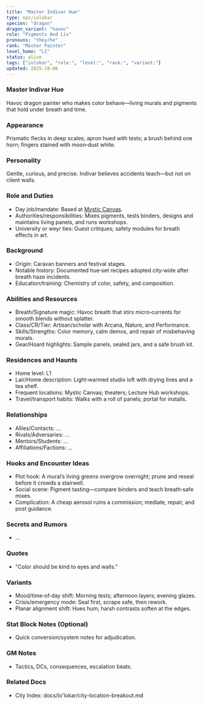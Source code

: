 ```yaml
---
title: "Master Indivar Hue"
type: npc/iolokar
species: "dragon"
dragon_variant: "havoc"
role: "Pigments And Liv"
pronouns: "they/he"
rank: "Master Painter"
level_home: "L1"
status: alive
tags: ["iolokar", "role:", "level:", "rank:", "variant:"]
updated: 2025-10-06
---
```

### Master Indivar Hue

Havoc dragon painter who makes color behave—living murals and pigments that hold under breath and time.

### Appearance

Prismatic flecks in deep scales; apron hued with tests; a brush behind one horn; fingers stained with moon‑dust white.

### Personality

Gentle, curious, and precise. Indivar believes accidents teach—but not on client walls.

### Role and Duties

- Day job/mandate: Based at [Mystic Canvas](docs/Io'lokar/Locations/mystic-canvas.md).
- Authorities/responsibilities: Mixes pigments, tests binders, designs and maintains living panels, and runs workshops.
- University or weyr ties: Guest critiques; safety modules for breath effects in art.

### Background

- Origin: Caravan banners and festival stages.
- Notable history: Documented hue‑set recipes adopted city‑wide after breath haze incidents.
- Education/training: Chemistry of color, safety, and composition.

### Abilities and Resources

- Breath/Signature magic: Havoc breath that stirs micro‑currents for smooth blends without splatter.
- Class/CR/Tier: Artisan/scholar with Arcana, Nature, and Performance.
- Skills/Strengths: Color memory, calm demos, and repair of misbehaving murals.
- Gear/Hoard highlights: Sample panels, sealed jars, and a safe brush kit.

### Residences and Haunts

- Home level: L1
- Lair/Home description: Light‑warmed studio loft with drying lines and a tea shelf.
- Frequent locations: Mystic Canvas; theaters; Lecture Hub workshops.
- Travel/transport habits: Walks with a roll of panels; portal for installs.

### Relationships

- Allies/Contacts: ...
- Rivals/Adversaries: ...
- Mentors/Students: ...
- Affiliations/Factions: ...

### Hooks and Encounter Ideas

 - Plot hook: A mural’s living greens overgrow overnight; prune and reseal before it crowds a stairwell.
 - Social scene: Pigment tasting—compare binders and teach breath‑safe mixes.
 - Complication: A cheap aerosol ruins a commission; mediate, repair, and post guidance.

### Secrets and Rumors

- ...

### Quotes

- "Color should be kind to eyes and walls."

### Variants

 - Mood/time‑of‑day shift: Morning tests; afternoon layers; evening glazes.
 - Crisis/emergency mode: Seal first, scrape safe, then rework.
 - Planar alignment shift: Hues hum; harsh contrasts soften at the edges.

### Stat Block Notes (Optional)

- Quick conversion/system notes for adjudication.

### GM Notes

- Tactics, DCs, consequences, escalation beats.

### Related Docs

- City Index: docs/Io'lokar/city-location-breakout.md
